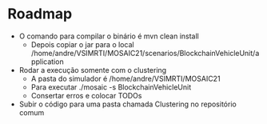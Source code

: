# Roadmap
* O comando para compilar o binário é mvn clean install
  * Depois copiar o jar para o local /home/andre/VSIMRTI/MOSAIC21/scenarios/BlockchainVehicleUnit/application
* Rodar a execução somente com o clustering
  * A pasta do simulador é /home/andre/VSIMRTI/MOSAIC21
  * Para executar ./mosaic -s BlockchainVehicleUnit
  * Consertar erros e colocar TODOs
* Subir o código para uma pasta chamada Clustering no repositório comum
